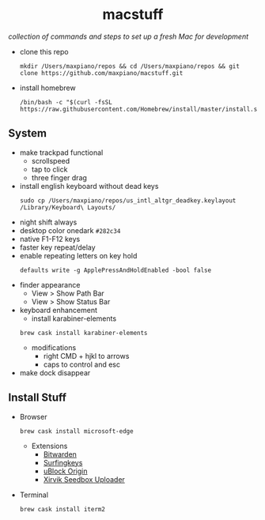 <h1 align='center'>macstuff</h1>

*collection of commands and steps to set up a fresh Mac for development*

* clone this repo
  ```
  mkdir /Users/maxpiano/repos && cd /Users/maxpiano/repos && git clone https://github.com/maxpiano/macstuff.git
  ```
* install homebrew
  ```
  /bin/bash -c "$(curl -fsSL https://raw.githubusercontent.com/Homebrew/install/master/install.sh)"
  ```

## System
* make trackpad functional
  * scrollspeed
  * tap to click
  * three finger drag
* install english keyboard without dead keys
  ```
  sudo cp /Users/maxpiano/repos/us_intl_altgr_deadkey.keylayout /Library/Keyboard\ Layouts/
  ```
* night shift always
* desktop color onedark ```#282c34```
* native F1-F12 keys
* faster key repeat/delay
* enable repeating letters on key hold
  ```
  defaults write -g ApplePressAndHoldEnabled -bool false
  ```
* finder appearance
  * View > Show Path Bar
  * View > Show Status Bar
* keyboard enhancement
  * install karabiner-elements
  ```
  brew cask install karabiner-elements
  ```
  * modifications
    * right CMD + hjkl to arrows
    * caps to control and esc
* make dock disappear

## Install Stuff
* Browser

  ```brew cask install microsoft-edge```
  * Extensions
    * [Bitwarden](https://chrome.google.com/webstore/detail/bitwarden-free-password-m/nngceckbapebfimnlniiiahkandclblb)
    * [Surfingkeys](https://chrome.google.com/webstore/detail/surfingkeys/gfbliohnnapiefjpjlpjnehglfpaknnc)
    * [uBlock Origin](https://chrome.google.com/webstore/detail/ublock-origin/cjpalhdlnbpafiamejdnhcphjbkeiagm)
    * [Xirvik Seedbox Uploader](https://chrome.google.com/webstore/detail/xirvik-torrent-to-seedbox/gljdkkichjgocpdmiaachhlfccddcjgb)
* Terminal
  ```
  brew cask install iterm2
  ```
  
